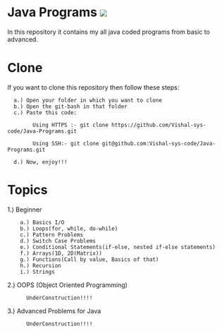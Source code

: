 
# Java Programs  <img src="https://img.shields.io/badge/-Java-000000?style=flat&logo=java&logoColor=F44336" />

In this repository it contains my all java coded programs from basic to advanced.

# Clone

  If you want to clone this repository then follow these steps:
  
      a.) Open your folder in which you want to clone
      b.) Open the git-bash in that folder
      c.) Paste this code:

            Using HTTPS :- git clone https://github.com/Vishal-sys-code/Java-Programs.git

            Using SSH:- git clone git@github.com:Vishal-sys-code/Java-Programs.git

      d.) Now, enjoy!!!

# Topics

1.) Beginner

        a.) Basics I/O
        b.) Loops(for, while, do-while)
        c.) Pattern Problems
        d.) Switch Case Problems
        e.) Conditional Statements(if-else, nested if-else statements)
        f.) Arrays(1D, 2D(Matrix))
        g.) Functions(Call by value, Basics of that)
        h.) Recursion
        i.) Strings

2.) OOPS (Object Oriented Programming)

          UnderConstruction!!!!

3.) Advanced Problems for Java
 
          UnderConstruction!!!!



